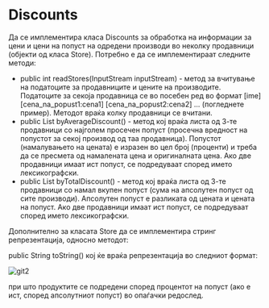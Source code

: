 # Discounts

Да се имплементира класа Discounts за обработка на информации за цени и цени на попуст на одредени производи во неколку продавници (објекти од класа Store). Потребно е да се имплементираат следните методи:

* public int readStores(InputStream inputStream) - метод за вчитување на податоците за продавниците и цените на производите. Податоците за секоја продавница се во посебен ред во формат [ime] [cena_na_popust1:cena1] [cena_na_popust2:cena2] ... (погледнете пример). Методот враќа колку продавници се вчитани.
* public List<Store> byAverageDiscount() - метод кој враќа листа од 3-те продавници со најголем просечен попуст (просечна вредност на попустот за секој производ од таа продавница). Попустот (намалувањето на цената) е изразен во цел број (проценти) и треба да се пресмета од намалената цена и оригиналната цена. Ако две продавници имаат ист попуст, се подредуваат според името лексикографски.
* public List<Store> byTotalDiscount() - метод кој враќа листа од 3-те продавници со намал вкупен попуст (сума на апсолутен попуст од сите производи). Апсолутен попуст е разликата од цената и цената на попуст. Ако две продавници имаат ист попуст, се подредуваат според името лексикографски.
  
Дополнително за класата Store да се имплементира стринг репрезентација, односно методот:

public String toString() кој ќе враќа репрезентација во следниот формат:

![git2](https://user-images.githubusercontent.com/65564783/163671508-2f2f9c0f-a8a8-4bfc-b512-4754cb4a8148.png)
  
при што продуктите се подредени според процентот на попуст (ако е ист, според апсолутниот попуст) во опаѓачки редослед.
